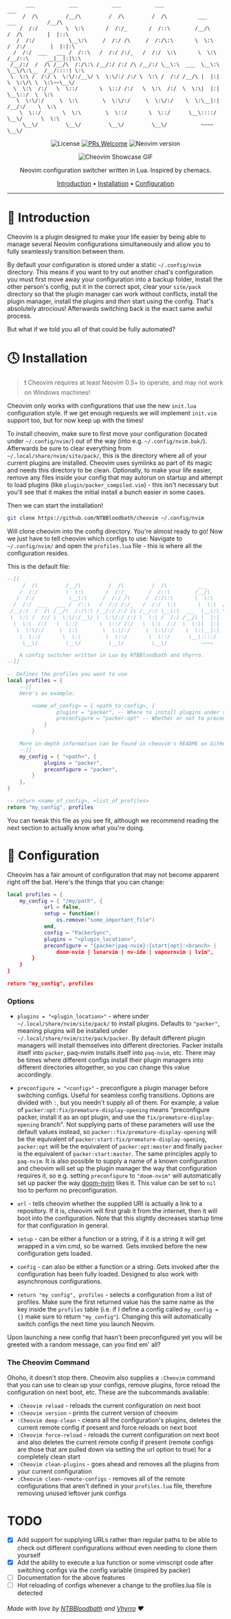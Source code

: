 ```
      ___           ___           ___           ___                                    ___     
     /  /\         /__/\         /  /\         /  /\          ___        ___          /__/\    
    /  /:/         \  \:\       /  /:/_       /  /::\        /__/\      /  /\        |  |::\   
   /  /:/           \__\:\     /  /:/ /\     /  /:/\:\       \  \:\    /  /:/        |  |:|:\  
  /  /:/  ___   ___ /  /::\   /  /:/ /:/_   /  /:/  \:\       \  \:\  /__/::\      __|__|:|\:\ 
 /__/:/  /  /\ /__/\  /:/\:\ /__/:/ /:/ /\ /__/:/ \__\:\  ___  \__\:\ \__\/\:\__  /__/::::| \:\
 \  \:\ /  /:/ \  \:\/:/__\/ \  \:\/:/ /:/ \  \:\ /  /:/ /__/\ |  |:|    \  \:\/\ \  \:\~~\__\/
  \  \:\  /:/   \  \::/       \  \::/ /:/   \  \:\  /:/  \  \:\|  |:|     \__\::/  \  \:\      
   \  \:\/:/     \  \:\        \  \:\/:/     \  \:\/:/    \  \:\__|:|     /__/:/    \  \:\     
    \  \::/       \  \:\        \  \::/       \  \::/      \__\::::/      \__\/      \  \:\    
     \__\/         \__\/         \__\/         \__\/           ~~~~                   \__\/    
```

<div align="center">

![License](https://img.shields.io/github/license/NTBBloodbath/cheovim?style=flat-square)
[![PRs Welcome](https://img.shields.io/badge/PRs-welcome-brightgreen.svg?style=flat-square)](http://makeapullrequest.com)
![Neovim version](https://img.shields.io/badge/Neovim-0.5-57A143?style=flat-square&logo=neovim)

![Cheovim Showcase GIF](res/cheovim.gif)

Neovim configuration switcher written in Lua. Inspired by chemacs.

[Introduction](#star2-introduction) • [Installation](#clock4-installation) • [Configuration](#wrench-configuration)

</div>

---

# :star2: Introduction
Cheovim is a plugin designed to make your life easier by being able to manage several Neovim
configurations simultaneously and allow you to fully seamlessly transition between them.

By default your configuration is stored under a static `~/.config/nvim` directory. This means if you want to try out
another chad's configuration you must first move away your configuration into a backup folder, install the other person's config,
put it in the correct spot, clear your `site/pack` directory so that the plugin manager can work without conflicts,
install the plugin manager, install the plugins and *then* start using the config. That's absolutely atrocious!
Afterwards switching back is the exact same awful process. 

But what if we told you all of that could be fully automated?

# :clock4: Installation
> :exclamation: Cheovim requires at least Neovim 0.5+ to operate, and may not work on Windows machines! 

Cheovim only works with configurations that use the new `init.lua` configuration style. If we get enough requests we will
implement `init.vim` support too, but for now keep up with the times!

To install cheovim, make sure to first move your configuration (located under `~/.config/nvim/`) out of the way (into e.g. `~/.config/nvim.bak/`).
Afterwards be sure to clear everything from `~/.local/share/nvim/site/pack/`, this is the directory where all of your current plugins are installed.
Cheovim uses symlinks as part of its magic and needs this directory to be clean. Optionally, to make your life easier, remove any files inside your config
that may autorun on startup and attempt to load plugins (like `plugin/packer_compiled.vim`) - this isn't necessary but you'll see that it makes the initial
install a bunch easier in some cases.

Then we can start the installation!
```sh
git clone https://github.com/NTBBloodbath/cheovim ~/.config/nvim
```
Will clone cheovim into the config directory. You're almost ready to go! Now we just have to tell cheovim which configs to use:
Navigate to `~/.config/nvim/` and open the `profiles.lua` file - this is where all the configuration resides.

This is the default file:
```lua
--[[
     /  /\         /__/\         /  /\         /  /\          ___        ___          /__/\    
    /  /:/         \  \:\       /  /:/_       /  /::\        /__/\      /  /\        |  |::\   
   /  /:/           \__\:\     /  /:/ /\     /  /:/\:\       \  \:\    /  /:/        |  |:|:\  
  /  /:/  ___   ___ /  /::\   /  /:/ /:/_   /  /:/  \:\       \  \:\  /__/::\      __|__|:|\:\ 
 /__/:/  /  /\ /__/\  /:/\:\ /__/:/ /:/ /\ /__/:/ \__\:\  ___  \__\:\ \__\/\:\__  /__/::::| \:\
 \  \:\ /  /:/ \  \:\/:/__\/ \  \:\/:/ /:/ \  \:\ /  /:/ /__/\ |  |:|    \  \:\/\ \  \:\~~\__\/
  \  \:\  /:/   \  \::/       \  \::/ /:/   \  \:\  /:/  \  \:\|  |:|     \__\::/  \  \:\      
   \  \:\/:/     \  \:\        \  \:\/:/     \  \:\/:/    \  \:\__|:|     /__/:/    \  \:\     
    \  \::/       \  \:\        \  \::/       \  \::/      \__\::::/      \__\/      \  \:\    
     \__\/         \__\/         \__\/         \__\/           ~~~~                   \__\/    

	A config switcher written in Lua by NTBBloodbath and Vhyrro.
--]]

-- Defines the profiles you want to use
local profiles = {
	--[[
	Here's an example:

		<name_of_config> = { <path_to_config>, {
				plugins = "packer", -- Where to install plugins under site/pack
				preconfigure = "packer:opt" -- Whether or not to preconfigure a plugin manager for you
			} 
		}

	More in-depth information can be found in cheovim's README on GitHub.
	--]]
	my_config = { "<path>", {
			plugins = "packer",
			preconfigure = "packer",
		}
	},
}

-- return <name_of_config>, <list_of_profiles>
return "my_config", profiles
```

You can tweak this file as you see fit, although we recommend reading the next section to actually know what you're doing.

# :wrench: Configuration
Cheovim has a fair amount of configuration that may not become apparent right off the bat. Here's the things that you can change:
```lua
local profiles = {
	my_config = { "/my/path", {
			url = false,
			setup = function()
				os.remove("some_important_file")
			end,
			config = "PackerSync",
			plugins = "<plugin_location>",
			preconfigure = "{packer|paq-nvim}:{start|opt}:<branch> | 
				doom-nvim | lunarvim | nv-ide | vapournvim | lvim",
		}
	}
}

return "my_config", profiles
```

### Options
- `plugins = "<plugin_location>"` - where under `~/.local/share/nvim/site/pack/` to install plugins. Defaults to `"packer"`, meaning plugins
will be installed under `~/.local/share/nvim/site/pack/packer`.
By default different plugin managers will install themselves into different directories. Packer installs itself into `packer`,
paq-nvim installs itself into `paq-nvim`, etc. There may be times where different configs install their plugin managers into
different directories altogether, so you can change this value accordingly.
- `preconfigure = "<config>"` - preconfigure a plugin manager before switching configs. Useful for seamless config transitions.
Options are divided with `:`, but you needn't supply all of them. For example, a value of `packer:opt:fix/premature-display-opening`
means "preconfigure packer, install it as an opt plugin, and use the `fix/premature-display-opening` branch". Not supplying parts of these parameters
will use the default values instead, so `packer::fix/premature-display-opening` will be the equivalent of `packer:start:fix/premature-display-opening`,
`packer:opt` will be the equivalent of `packer:opt:master` and finally `packer` is the equivalent of `packer:start:master`.
The same principles apply to `paq-nvim`. It is also possible to supply a name of a known configuration and cheovim will set up the plugin manager the way
that configuration requires it, so e.g. setting `preconfigure` to `"doom-nvim"` will automatically set up packer the way [doom-nvim](https://github.com/NTBBloodbath/doom-nvim)
likes it. This value can be set to `nil` too to perform no preconfiguration.
- `url` - tells cheovim whether the supplied URI is actually a link to a repository. If it is, cheovim
will first grab it from the internet, then it will boot into the configuration. Note that this slightly decreases startup
time for that configuration in general.
- `setup` - can be either a function or a string, if it is a string it will get wrapped in a vim.cmd, so be warned.
Gets invoked before the new configuration gets loaded.
- `config` - can also be either a function or a string. Gets invoked after the configuration has been fully loaded. Designed
to also work with asynchronous configurations.

- `return "my_config", profiles` - selects a configuration from a list of profiles. Make sure the first returned value has the same name
as the key inside the `profiles` table (i.e. if I define a config called `my_config = {}` make sure to return `"my_config"`). Changing this will automatically
switch configs the next time you launch Neovim.

Upon launching a new config that hasn't been preconfigured yet you will be greeted with a random message, can you find em' all?

### The Cheovim Command
Ohoho, it doesn't stop there. Cheovim also supplies a `:Cheovim` command that you can use to clean up your configs, remove plugins,
force reload the configuration on next boot, etc. These are the subcommands available:

- `:Cheovim reload` - reloads the current configuration on next boot
- `:Cheovim version` - prints the current version of cheovim
- `:Cheovim deep-clean` - cleans all the configuration's plugins, deletes the current remote config
  if present and force reloads on next boot
- `:Cheovim force-reload` - reloads the current configuration on next boot and also
  deletes the current remote config if present (remote configs are those that are pulled down via setting the url option to true)
  for a completely clean start
- `:Cheovim clean-plugins` - goes ahead and removes all the plugins from your current configuration
- `:Cheovim clean-remote-configs` - removes all of the remote configurations that aren't defined in
  your `profiles.lua` file, therefore removing unused leftover junk configs


# TODO
- [x] Add support for supplying URLs rather than regular paths to be able to check out different configurations without even needing to clone them yourself
- [x] Add the ability to execute a lua function or some vimscript code after switching configs via the config variable (inspired by packer)
- [ ] Documentation for the above features
- [ ] Hot reloading of configs whenever a change to the profiles.lua file is detected

###### Made with love by [NTBBloodbath](https://github.com/NTBBloodbath) and [Vhyrro](https://github.com/vhyrro/) :heart:
